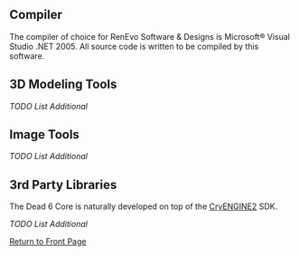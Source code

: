 ## Compiler ##
The compiler of choice for RenEvo Software & Designs is Microsoft® Visual Studio .NET 2005. All source code is written to be compiled by this software.

## 3D Modeling Tools ##
_TODO List Additional_

## Image Tools ##
_TODO List Additional_

## 3rd Party Libraries ##
The Dead 6 Core is naturally developed on top of the [CryENGINE2](http://www.crymod.com/) SDK.

_TODO List Additional_

[Return to Front Page](TechDoc.md)